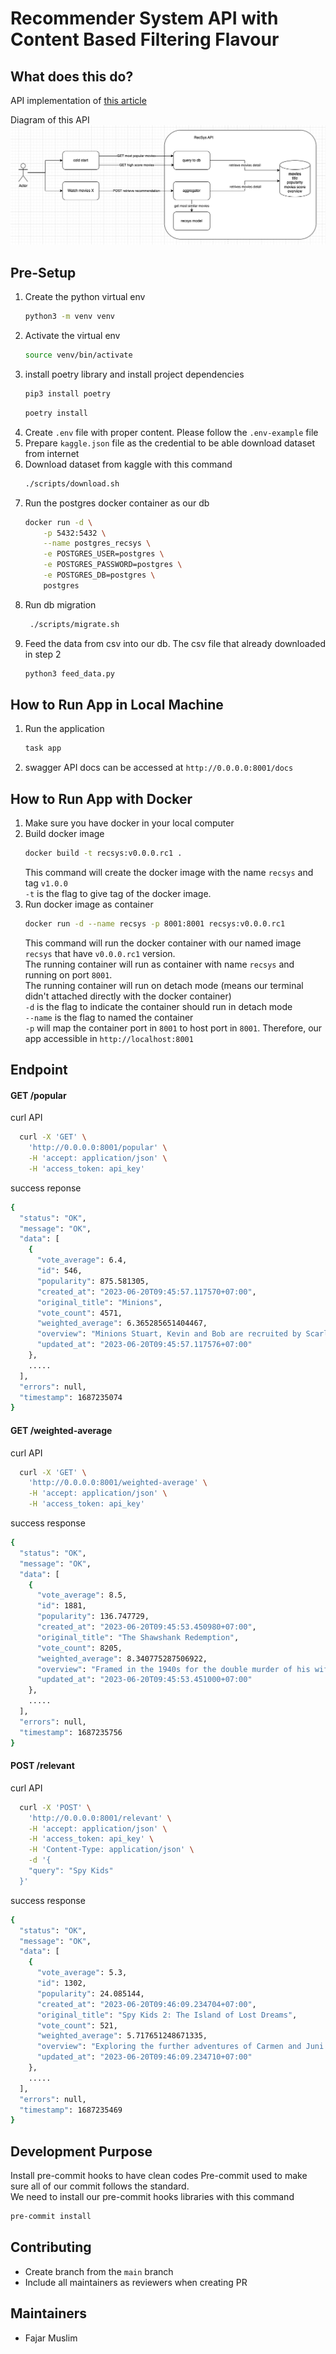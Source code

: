 # Recommender System API with Content Based Filtering Flavour

## What does this do?
API implementation of [this article](https://towardsdatascience.com/beginners-recommendation-systems-with-python-ee1b08d2efb6
)

Diagram of this API <br/>
![Diagram](app/utils/diagram.png)

## Pre-Setup
1. Create the python virtual env
    ```bash
    python3 -m venv venv
    ```
2. Activate the virtual env
	```bash
    source venv/bin/activate
    ```
3. install poetry library and install project dependencies
    ```bash
    pip3 install poetry
    ```
    ```bash
    poetry install
    ```
4. Create `.env` file with proper content. Please follow the `.env-example` file
5. Prepare `kaggle.json` file as the credential to be able download dataset from internet
6. Download dataset from kaggle with this command
    ```bash
    ./scripts/download.sh
    ```
7. Run the postgres docker container as our db
    ```bash
    docker run -d \
        -p 5432:5432 \
        --name postgres_recsys \
        -e POSTGRES_USER=postgres \
        -e POSTGRES_PASSWORD=postgres \
        -e POSTGRES_DB=postgres \
        postgres
    ```
8. Run db migration
   ```bash
    ./scripts/migrate.sh
    ```
9. Feed the data from csv into our db. The csv file that already downloaded in step 2
    ```bash
    python3 feed_data.py
    ```

## How to Run App in Local Machine
1. Run the application
    ```bash
    task app
    ```
2. swagger API docs can be accessed at `http://0.0.0.0:8001/docs`

## How to Run App with Docker
1. Make sure you have docker in your local computer
2. Build docker image
    ```bash
    docker build -t recsys:v0.0.0.rc1 .
    ```
    This command will create the docker image with the name `recsys` and tag `v1.0.0` <br />
    `-t` is the flag to give tag of the docker image.
3. Run docker image as container
    ```bash
    docker run -d --name recsys -p 8001:8001 recsys:v0.0.0.rc1
    ```
    This command will run the docker container with our named image `recsys` that have `v0.0.0.rc1` version. <br />
    The running container will run as container with name `recsys` and running on port `8001`. <br />
    The running container will run on detach mode (means our terminal didn't attached directly with the docker container) <br />
    `-d` is the flag to indicate the container should run in detach mode <br />
    `--name` is the flag to named the container <br />
    `-p` will map the container port in `8001` to host port in `8001`. Therefore, our app accessible in `http://localhost:8001`

## Endpoint
#### GET /popular
curl API
```bash
  curl -X 'GET' \
    'http://0.0.0.0:8001/popular' \
    -H 'accept: application/json' \
    -H 'access_token: api_key'
```

success reponse
```bash
{
  "status": "OK",
  "message": "OK",
  "data": [
    {
      "vote_average": 6.4,
      "id": 546,
      "popularity": 875.581305,
      "created_at": "2023-06-20T09:45:57.117570+07:00",
      "original_title": "Minions",
      "vote_count": 4571,
      "weighted_average": 6.365285651404467,
      "overview": "Minions Stuart, Kevin and Bob are recruited by Scarlet Overkill, a super-villain who, alongside her inventor husband Herb, hatches a plot to take over the world.",
      "updated_at": "2023-06-20T09:45:57.117576+07:00"
    },
    .....
  ],
  "errors": null,
  "timestamp": 1687235074
}
```

#### GET /weighted-average
curl API
```bash
  curl -X 'GET' \
    'http://0.0.0.0:8001/weighted-average' \
    -H 'accept: application/json' \
    -H 'access_token: api_key'
```

success response
```bash
{
  "status": "OK",
  "message": "OK",
  "data": [
    {
      "vote_average": 8.5,
      "id": 1881,
      "popularity": 136.747729,
      "created_at": "2023-06-20T09:45:53.450980+07:00",
      "original_title": "The Shawshank Redemption",
      "vote_count": 8205,
      "weighted_average": 8.340775287506922,
      "overview": "Framed in the 1940s for the double murder of his wife and her lover, upstanding banker Andy Dufresne begins a new life at the Shawshank prison, where he puts his accounting skills to work for an amoral warden. During his long stretch in prison, Dufresne comes to be admired by the other inmates -- including an older prisoner named Red -- for his integrity and unquenchable sense of hope.",
      "updated_at": "2023-06-20T09:45:53.451000+07:00"
    },
    .....
  ],
  "errors": null,
  "timestamp": 1687235756
}
```


#### POST /relevant
curl API
```bash
  curl -X 'POST' \
    'http://0.0.0.0:8001/relevant' \
    -H 'accept: application/json' \
    -H 'access_token: api_key' \
    -H 'Content-Type: application/json' \
    -d '{
    "query": "Spy Kids"
  }'
```
success response 
```bash
{
  "status": "OK",
  "message": "OK",
  "data": [
    {
      "vote_average": 5.3,
      "id": 1302,
      "popularity": 24.085144,
      "created_at": "2023-06-20T09:46:09.234704+07:00",
      "original_title": "Spy Kids 2: The Island of Lost Dreams",
      "vote_count": 521,
      "weighted_average": 5.717651248671335,
      "overview": "Exploring the further adventures of Carmen and Juni Cortez, who have now joined the family spy business as Level 2 OSS agents. Their new mission is to save the world from a mad scientist living on a volcanic island populated by an imaginative menagerie of creatures. On this bizarre island, none of the Cortez's gadgets work and they must rely on their wits--and each other--to survive and save the day.",
      "updated_at": "2023-06-20T09:46:09.234710+07:00"
    },
    .....
  ],
  "errors": null,
  "timestamp": 1687235469
}
```

## Development Purpose
Install pre-commit hooks to have clean codes
Pre-commit used to make sure all of our commit follows the standard. <br />
We need to install our pre-commit hooks libraries with this command
```bash
pre-commit install
```

## Contributing

- Create branch from the `main` branch
- Include all maintainers as reviewers when creating PR

## Maintainers
- Fajar Muslim